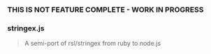 ### THIS IS NOT FEATURE COMPLETE - WORK IN PROGRESS
### stringex.js

> A semi-port of rsl/stringex from ruby to node.js
